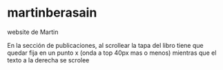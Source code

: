 # martinberasain
website de Martin

En la sección de publicaciones, al scrollear la tapa del libro tiene que quedar fija en un punto x (onda a top 40px mas o menos) mientras que el texto a la derecha se scrolee
